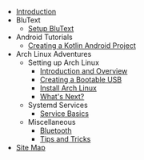 * [Introduction](./content/introduction.md)
* BluText
    * [Setup BluText](./content/blutext/1-setup.md)
* Android Tutorials
    * [Creating a Kotlin Android Project](./content/android-tutorials/tutorial.add-kotlin-to-android.md)
* Arch Linux Adventures
    * Setting up Arch Linux
        * [Introduction and Overview](./content/archlinux-adventures/1-setting-up-arch-linux/1-introduction-and-overview.md)
        * [Creating a Bootable USB](./content/archlinux-adventures/1-setting-up-arch-linux/2-creating-bootable-usb.md)
        * [Install Arch Linux](./content/archlinux-adventures/1-setting-up-arch-linux/3-install.md)
        * [What's Next?](./content/archlinux-adventures/1-setting-up-arch-linux/4-whats-next.md)
    * Systemd Services
        * [Service Basics](./content/archlinux-adventures/2-systemd-services/1-startup-service.md)
    * Miscellaneous
        * [Bluetooth](./content/archlinux-adventures/3-miscellaneous/bluetooth.md)
        * [Tips and Tricks](./content/archlinux-adventures/3-miscellaneous/tips-and-tricks.md)
* [Site Map](../index.md)
